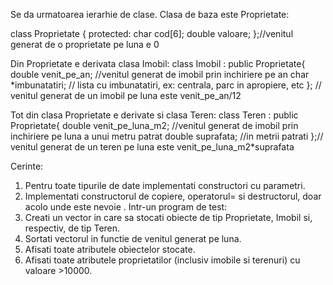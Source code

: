 Se da urmatoarea ierarhie de clase. Clasa de baza este Proprietate:

class Proprietate {
protected: 
   char cod[6];
   double valoare;
};//venitul generat de o proprietate pe luna e 0

Din Proprietate e derivata clasa Imobil:
class Imobil : public Proprietate{
    double venit_pe_an; //venitul generat de imobil prin inchiriere pe an
    char *imbunatatiri; // lista cu imbunatatiri, ex:  centrala, parc in apropiere, etc
 }; // venitul generat de un imobil pe luna este venit_pe_an/12

Tot din clasa Proprietate e derivate si clasa Teren:
class Teren : public Proprietate{
    double venit_pe_luna_m2; //venitul generat de imobil prin inchiriere pe luna a unui metru patrat
    double suprafata; //in metrii patrati
};// venitul generat de un teren pe luna este venit_pe_luna_m2*suprafata

Cerinte:
1.	Pentru toate tipurile de date implementati constructori cu parametri.
2.	Implementati constructorul de copiere, operatorul= si destructorul, doar acolo unde este nevoie .
Intr-un program de test: 
3.	Creati un vector in care sa stocati obiecte de tip Proprietate, Imobil si, respectiv, de tip Teren. 
4.	Sortati vectorul in functie de venitul generat pe luna.
5.	Afisati toate atributele obiectelor stocate.
6.	Afisati toate atributele proprietatilor (inclusiv imobile si terenuri) cu valoare >10000.


